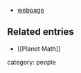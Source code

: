 
* [webpage](https://plus.google.com/117975038274580909142/posts)

## Related entries

* [[Planet Math]]

category: people
